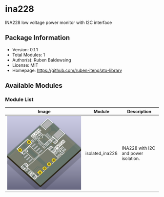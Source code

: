 # ina228

INA228 low voltage power monitor with I2C interface

## Package Information

- Version: 0.1.1
- Total Modules: 1
- Author(s): Ruben Baldewsing
- License: MIT
- Homepage: https://github.com/ruben-iteng/ato-library

## Available Modules

### Module List

| Image | Module | Description |
|-------|--------|-------------|
|![isolated_ina228](https://github.com/ruben-iteng/ato-library/raw/main/packages/ina228/assets/isolated_ina228.png)| isolated_ina228 | INA228 with I2C and power isolation. |
